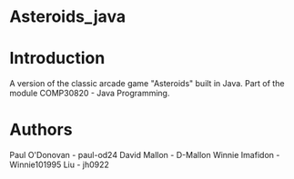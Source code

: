 # Asteroids_java
# Introduction
A version of the classic arcade game "Asteroids" built in Java. Part of the module COMP30820 - Java Programming.


# Authors
Paul O'Donovan - paul-od24
David Mallon - D-Mallon
Winnie Imafidon - Winnie101995
Liu - jh0922

